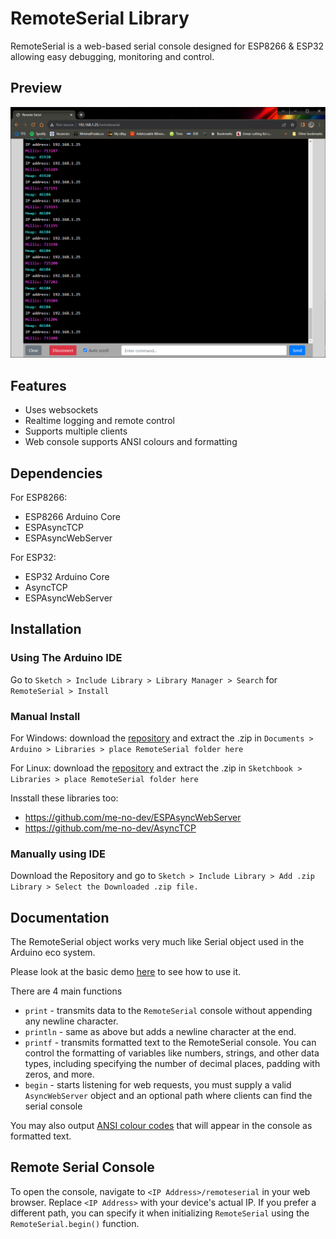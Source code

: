 # RemoteSerial Library

RemoteSerial is a web-based serial console designed for ESP8266 & ESP32 allowing easy debugging, monitoring and control.

## Preview

![RemoteSerial screenshot](./doc/screenshot.png)

## Features

- Uses websockets
- Realtime logging and remote control
- Supports multiple clients
- Web console supports ANSI colours and formatting

## Dependencies

For ESP8266:

- ESP8266 Arduino Core
- ESPAsyncTCP
- ESPAsyncWebServer

For ESP32:

- ESP32 Arduino Core
- AsyncTCP
- ESPAsyncWebServer

## Installation

### Using The Arduino IDE

Go to `Sketch > Include Library > Library Manager > Search` for `RemoteSerial > Install`

### Manual Install

For Windows: download the [repository](https://github.com/supercrab/RemoteSerial/archive/master.zip) and extract the .zip in `Documents > Arduino > Libraries > place RemoteSerial folder here`

For Linux: download the [repository](https://github.com/supercrab/RemoteSerial/archive/master.zip) and extract the .zip in `Sketchbook > Libraries > place RemoteSerial folder here`

Insstall these libraries too:

- https://github.com/me-no-dev/ESPAsyncWebServer
- https://github.com/me-no-dev/AsyncTCP

### Manually using IDE

Download the Repository and go to `Sketch > Include Library > Add .zip Library > Select the Downloaded .zip file.`

## Documentation

The RemoteSerial object works very much like Serial object used in the Arduino eco system.

Please look at the basic demo [here](./examples/Basic/Basic.ino) to see how to use it.

There are 4 main functions

- `print` - transmits data to the `RemoteSerial` console without appending any newline character.
- `println` - same as above but adds a newline character at the end.
- `printf` - transmits formatted text to the RemoteSerial console.  You can control the formatting of variables like numbers, strings, and other data types, including specifying the number of decimal places, padding with zeros, and more.
- `begin` - starts listening for web requests, you must supply a valid `AsyncWebServer` object and an optional path where clients can find the serial console

You may also output [ANSI colour codes](https://talyian.github.io/ansicolors/) that will appear in the console as formatted text.

## Remote Serial Console

To open the console, navigate to `<IP Address>/remoteserial` in your web browser.  Replace `<IP Address>` with your device's actual IP.  If you prefer a different path, you can specify it when initializing `RemoteSerial` using the `RemoteSerial.begin()` function.
